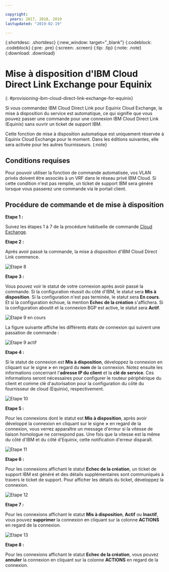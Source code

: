 ```yaml
---

copyright:
  years: 2017, 2018, 2019
lastupdated: "2019-02-19"

---
```


{:shortdesc: .shortdesc}
{:new_window: target="_blank"}
{:codeblock: .codeblock}
{:pre: .pre}
{:screen: .screen}
{:tip: .tip}
{:note: .note}
{:download: .download}


# Mise à disposition d'IBM Cloud Direct Link Exchange pour Equinix
{: #provisioning-ibm-cloud-direct-link-exchange-for-equinix}

Si vous commandez IBM Cloud Direct Link pour Equinix Cloud Exchange, la mise à disposition du service est automatique, ce qui signifie que vous pouvez passer une commande pour une connexion IBM Cloud Direct Link (Equinix) sans ouvrir un ticket de support IBM.

Cette fonction de mise à disposition automatique est uniquement réservée à Equinix Cloud Exchange pour le moment. Dans les éditions suivantes, elle sera activée pour les autres fournisseurs. {:note}

## Conditions requises

Pour pouvoir utiliser la fonction de commande automatisée, vos VLAN privés doivent être associés à un VRF dans le réseau privé IBM Cloud. Si cette condition n'est pas remplie, un ticket de support IBM sera généré lorsque vous passerez une commande via le portail client.

## Procédure de commande et de mise à disposition

**Etape 1 :**

Suivez les étapes 1 à 7 de la procédure habituelle de commande [Cloud Exchange](/docs/infrastructure/direct-link?topic=direct-link-provisioning-ibm-cloud-direct-link-exchange). 

**Etape 2 :**

Après avoir passé la commande, la mise à disposition d'IBM Cloud Direct Link commence.

![Etape 8](/images/Equinix-Step8.png)

**Etape 3 :**

Vous pouvez voir le statut de votre connexion après avoir passé la commande. Si la configuration réussit du côté d'IBM, le statut sera **Mis à disposition**. Si la configuration n'est pas terminée, le statut sera **En cours**. Et si la configuration échoue, la mention **Echec de la création** s'affichera. Si la configuration aboutit et la connexion BGP est active, le statut sera **Actif**.

![Etape 9 en cours](/images/Equinix-Step9-InProgress.png)

La figure suivante affiche les différents états de connexion qui suivent une passation de commande :

![Etape 9 actif](/images/Equinix-Step9-UP.png)

**Etape 4 :**

Si le statut de connexion est **Mis à disposition**, développez la connexion en cliquant sur le signe **>** en regard du **nom** de la connexion. Notez ensuite les informations concernant l'**adresse IP du client** et la **clé de service**. Ces informations seront nécessaires pour configurer le routeur périphérique du client et comme clé d'autorisation pour la configuration du côté du fournisseur de cloud (Equinix), respectivement.

![Etape 10](/images/Equinix-Step10-Provisioned.png)

**Etape 5 :**

Pour les connexions dont le statut est **Mis à disposition**, après avoir développé la connexion en cliquant sur le signe **>** en regard de la connexion, vous verrez apparaître un message d'erreur si la vitesse de liaison homologue ne correspond pas. Une fois que la vitesse est la même du côté d'IBM et du côté d'Equinix, cette notification d'erreur disparaît.

![Etape 11](/images/Equinix-Step11-PortMismatch.png)

**Etape 6 :**

Pour les connexions affichant le statut **Echec de la création**, un ticket de support IBM est généré et des détails supplémentaires sont communiqués à travers le ticket de support. Pour afficher les détails du ticket, développez la connexion.

![Etape 12](/images/Equinix-Step12-CreateFailed.png)

**Etape 7 :**

Pour les connexions affichant le statut **Mis à disposition**, **Actif** ou **Inactif**, vous pouvez **supprimer** la connexion en cliquant sur la colonne **ACTIONS** en regard de la connexion.

![Etape 13](/images/Equinix-Step13-Delete.png)

**Etape 8 :**

Pour les connexions affichant le statut **Echec de la création**, vous pouvez **annuler** la connexion en cliquant sur la colonne **ACTIONS** en regard de la connexion.


